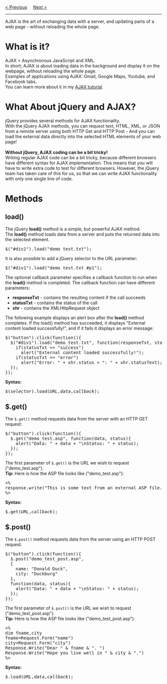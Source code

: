 <a href="/JS/jQuery/Traversing/Filtering.md">&lt; Previous</a>
&nbsp;&nbsp;&nbsp;
<a href="/JS/jQuery/NoConflict.md">Next &gt;</a>
<hr>
AJAX is the art of exchanging data with a server, and updating parts of a web page - without reloading the whole page.
<h1>What is it?</h1>
AJAX = Asynchronous JavaScript and XML.
<br>
In short; AJAX is about loading data in the background and display it on the webpage, without reloading the whole page.
<br>
Examples of applications using AJAX: Gmail, Google Maps, Youtube, and Facebook tabs.
<br>
You can learn more about it in my <a href="/JS/AJAX/Introduction.md">AJAX tutorial</a>.
<h1>What About jQuery and AJAX?</h1>
jQuery provides several methods for AJAX functionality.
<br>
With the jQuery AJAX methods, you can request text, HTML, XML, or JSON from a remote server using both HTTP Get and HTTP Post - And you can load the external data directly into the selected HTML elements of your web page!
<br><br>
<b>Without jQuery, AJAX coding can be a bit tricky!</b>
<br>
Writing regular AJAX code can be a bit tricky, because different browsers have different syntax for AJAX implementation. This means that you will have to write extra code to test for different browsers. However, the jQuery team has taken care of this for us, so that we can write AJAX functionality with only one single line of code.
<h1>Methods</h1>
<h2>load()</h2>
The jQuery <b>load()</b> method is a simple, but powerful AJAX method.
<br>
The <b>load()</b> method loads data from a server and puts the returned data into the selected element.
<pre>$("#div1").load("demo_test.txt");</pre>
It is also possible to add a jQuery selector to the URL parameter:
<pre>$("#div1").load("demo_test.txt #p1");</pre>
The optional callback parameter specifies a callback function to run when the <b>load()</b> method is completed. The callback function can have different parameters:
<ul>
  <li><b>responseTxt</b> - contains the resulting content if the call succeeds</li>
  <li><b>statusTxt</b> - contains the status of the call</li>
  <li><b>xhr</b> - contains the XMLHttpRequest object</li>
</ul>
The following example displays an alert box after the <b>load()</b> method completes. If the load() method has succeeded, it displays "External content loaded successfully!", and if it fails it displays an error message:
<pre>
$("button").click(function(){
  $("#div1").load("demo_test.txt", function(responseTxt, statusTxt, xhr){
    if(statusTxt == "success")
      alert("External content loaded successfully!");
    if(statusTxt == "error")
      alert("Error: " + xhr.status + ": " + xhr.statusText);
  });
});
</pre>
<b>Syntax:</b>
<pre>$(<i>selector</i>).load(<i>URL</i>,<i>data</i>,<i>callback</i>);</pre>
<h2>$.get()</h2>
The <code>$.get()</code> method requests data from the server with an HTTP GET request:
<pre>
$("button").click(function(){
  $.get("demo_test.asp", function(data, status){
    alert("Data: " + data + "\nStatus: " + status);
  });
});
</pre>
The first parameter of <code>$.get()</code> is the URL we wish to request ("demo_test.asp").
<br>
<b>Tip:</b> Here is how the ASP file looks like ("demo_test.asp"):
<pre>
&lt;%
response.write("This is some text from an external ASP file.")
%&gt;
</pre>
<b>Syntax:</b>
<pre>$.get(<i>URL</i>,<i>callback</i>);</pre>
<h2>$.post()</h2>
The <code>$.post()</code> method requests data from the server using an HTTP POST request.
<pre>
$("button").click(function(){
  $.post("demo_test_post.asp",
  {
    name: "Donald Duck",
    city: "Duckburg"
  },
  function(data, status){
    alert("Data: " + data + "\nStatus: " + status);
  });
});
</pre>
The first parameter of <code>$.post()</code> is the URL we wish to request ("demo_test_post.asp").
<br>
<b>Tip:</b> Here is how the ASP file looks like ("demo_test_post.asp"):
<pre>
&lt;%
dim fname,city
fname=Request.Form("name")
city=Request.Form("city")
Response.Write("Dear " & fname & ". ")
Response.Write("Hope you live well in " & city & ".")
%&gt;
</pre>
<b>Syntax:</b>
<pre>$.load(<i>URL</i>,<i>data</i>,<i>callback</i>);</pre>
